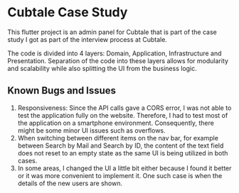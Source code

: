 # Cubtale Case Study

This flutter project is an admin panel for Cubtale that is part of the case study I got as part of the interview process at Cubtale.

The code is divided into 4 layers: Domain, Application, Infrastructure and Presentation. Separation of the code into these layers allows for modularity and scalability while also splitting the UI from the business logic.

## Known Bugs and Issues
1. Responsiveness: Since the API calls gave a CORS error, I was not able to test the application fully on the website. Therefore, I had to test most of the application on a smartphone environment. Consequently, there might be some minor UI issues such as overflows.
2. When switching between different items on the nav bar, for example between Search by Mail and Search by ID, the content of the text field does not reset to an empty state as the same UI is being utilized in both cases.
3. In some areas, I changed the UI a little bit either because I found it better or it was more convenient to implement it. One such case is when the details of the new users are shown.
